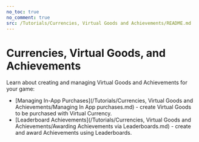 ```yaml
---
no_toc: true
no_comment: true
src: /Tutorials/Currencies, Virtual Goods and Achievements/README.md
---
```


# Currencies, Virtual Goods, and Achievements

Learn about creating and managing Virtual Goods and Achievements for your game:
* [Managing In-App Purchases](/Tutorials/Currencies, Virtual Goods and Achievements/Managing In App purchases.md) - create Virtual Goods to be purchased with Virtual Currency.
* [Leaderboard Achievements](/Tutorials/Currencies, Virtual Goods and Achievements/Awarding Achievements via Leaderboards.md) - create and award Achievements using Leaderboards.
